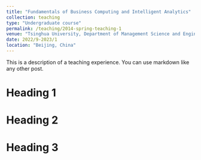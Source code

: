 ```yaml
---
title: "Fundamentals of Business Computing and Intelligent Analytics"
collection: teaching
type: "Undergraduate course"
permalink: /teaching/2014-spring-teaching-1
venue: "Tsinghua University, Department of Management Science and Engineering"
date: 2022/9-2023/1
location: "Beijing, China"
---
```


This is a description of a teaching experience. You can use markdown like any other post.

Heading 1
======

Heading 2
======

Heading 3
======